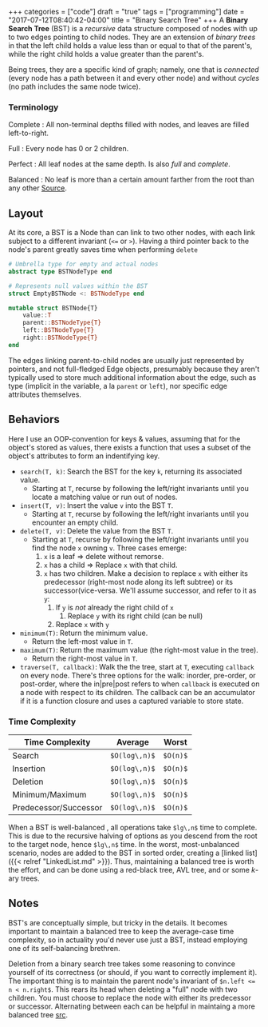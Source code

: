 +++
categories = ["code"]
draft = "true"
tags = ["programming"]
date = "2017-07-12T08:40:42-04:00"
title = "Binary Search Tree"
+++
A __Binary Search Tree__ (BST) is a _recursive_ data structure composed of
nodes with up to two edges pointing to child nodes. They are an extension of
_binary trees_ in that the left child holds a value less than or equal to that
of the parent's, while the right child holds a value greater than the parent's.

Being trees, they are a specific kind of graph; namely, one that is _connected_
(every node has a path between it and every other node) and without _cycles_ (no
path includes the same node twice).

### Terminology
Complete
: All non-terminal depths filled with nodes, and leaves are filled left-to-right.

Full
: Every node has 0 or 2 children.

Perfect
: All leaf nodes at the same depth. Is also _full_ and _complete_.

Balanced
: No leaf is more than a certain amount farther from the root than any other
[Source](https://xlinux.nist.gov/dads/HTML/completeBinaryTree.html).


## Layout
At its core, a BST is a Node than can link to two other nodes, with each link
subject to a different invariant (`<=` or `>`). Having a third pointer back to
the node's parent greatly saves time when performing `delete`

```julia
# Umbrella type for empty and actual nodes
abstract type BSTNodeType end

# Represents null values within the BST
struct EmptyBSTNode <: BSTNodeType end

mutable struct BSTNode{T}
    value::T
    parent::BSTNodeType{T}
    left::BSTNodeType{T}
    right::BSTNodeType{T}
end
```
The edges linking parent-to-child nodes are usually just represented by
pointers, and not full-fledged Edge objects, presumably because they aren't
typically used to store much additional information about the edge, such as type
(implicit in the variable, a la `parent` or `left`), nor specific edge
attributes themselves.

## Behaviors
Here I use an OOP-convention for keys & values, assuming that for the object's
stored as values, there exists a function that uses a subset of the object's
attributes to form an indentifying key.

* `search(T, k)`: Search the BST for the key `k`, returning its associated
  value.
    * Starting at `T`, recurse by following the left/right invariants until you
      locate a matching value or run out of nodes.
* `insert(T, v)`: Insert the value `v` into the BST `T`.
    * Starting at `T`, recurse by following the left/right invariants until you
       encounter an empty child.
* `delete(T, v)`: Delete the value from the BST `T`.
    * Starting at `T`, recurse by following the left/right invariants until you
      find the node `x` owning `v`. Three cases emerge:
        1. `x` is a leaf => delete without remorse.
        2. `x` has a child => Replace `x` with that child.
        3. `x` has two children. Make a decision to replace `x` with either its
           predecessor (right-most node along its left subtree) or its
           successor(vice-versa. We'll assume successor, and refer to it as `y`:
            1. If `y` is _not_ already the right child of `x`
                1. Replace `y` with its right child (can be null)
            2. Replace `x` with `y`
* `minimum(T)`: Return the minimum value.
    * Return the left-most value in `T`.
* `maximum(T)`: Return the maximum value (the right-most value in the tree).
    * Return the right-most value in `T`.
* `traverse(T, callback)`: Walk the the tree, start at `T`, executing `callback`
  on every node. There's three options for the walk: inorder, pre-order, or
  post-order, where the in|pre|post refers to when `callback` is executed on a
  node with respect to its children. The callback can be an accumulator if it
  is a function closure and uses a captured variable to store state.

### Time Complexity
Time Complexity|Average|Worst
---------|-------|-------
Search   |`$O(log\,n)$`|`$O(n)$`
Insertion|`$O(log\,n)$`|`$O(n)$`
Deletion |`$O(log\,n)$`|`$O(n)$`
Minimum/Maximum|`$O(log\,n)$`|`$O(n)$`
Predecessor/Successor|`$O(log\,n)$`|`$O(n)$`

When a BST is well-balanced , all operations take `$lg\,n$` time to complete.
This is due to the recursive halving of options as you descend from the root to
the target node, hence `$lg\,n$` time. In the worst, most-unbalanced scenario,
nodes are added to the BST in sorted order, creating a [linked list]({{< relref
"LinkedList.md" >}}). Thus, maintaining a balanced tree is worth the effort,
and can be done using a red-black tree, AVL tree, and or some _k_-ary trees.

## Notes
BST's are conceptually simple, but tricky in the details. It becomes important
to maintain a balanced tree to keep the average-case time complexity, so in
actuality you'd never use just a BST, instead employing one of its
self-balancing brethren.

Deletion from a binary search tree takes some reasoning to convince yourself of
its correctness (or should, if you want to correctly implement it). The
important thing is to maintain the parent node's invariant of `$n.left <= n <
n.right$`. This rears its head when deleting a "full" node with two children.
You must choose to replace the node with either its predecessor or successor.
Alternating between each can be helpful in maintaing a more balanced tree
[src](https://en.wikipedia.org/wiki/Binary_search_tree#Deletion).
